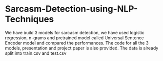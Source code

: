 # Sarcasm-Detection-using-NLP-Techniques
We have build 3 models for sarcasm detection, we have used logistic regression, n-grams and pretrained model called Universal Sentence Encoder model and compared the performances. The code for all the 3 models, presentation and project paper is also provided.
The data is already split into train.csv and test.csv
